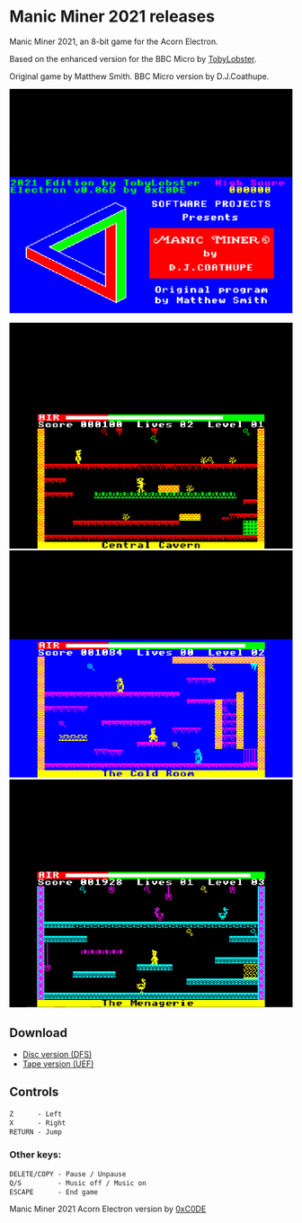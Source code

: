 # Manic Miner 2021 releases

Manic Miner 2021, an 8-bit game for the Acorn Electron.

Based on the enhanced version for the BBC Micro by [TobyLobster](https://github.com/TobyLobster/ManicMiner2021).

Original game by Matthew Smith. BBC Micro version by D.J.Coathupe.


![Manic Miner 2021 Intro Screen](https://github.com/0xC0DE6502/manic-miner-2021-releases/blob/main/res/intro-screen.png?raw=true)

![Manic Miner 2021 Screenshot 1](https://github.com/0xC0DE6502/manic-miner-2021-releases/blob/main/res/screenshot1.png?raw=true)
![Manic Miner 2021 Screenshot 2](https://github.com/0xC0DE6502/manic-miner-2021-releases/blob/main/res/screenshot2.png?raw=true)
![Manic Miner 2021 Screenshot 3](https://github.com/0xC0DE6502/manic-miner-2021-releases/blob/main/res/screenshot3.png?raw=true)

## Download
* [Disc version (DFS)](https://github.com/0xC0DE6502/manic-miner-2021-releases/raw/main/ManicMiner2021-0.06b.ssd)
* [Tape version (UEF)](https://github.com/0xC0DE6502/manic-miner-2021-releases/raw/main/ManicMiner2021-0.06b.uef)

## Controls

```
Z      - Left
X      - Right
RETURN - Jump
```

### Other keys:

```
DELETE/COPY - Pause / Unpause
Q/S         - Music off / Music on
ESCAPE      - End game
```

Manic Miner 2021 Acorn Electron version by [0xC0DE](https://twitter.com/0xC0DE6502)
